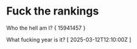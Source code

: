 # Fuck the rankings

Who the hell am I?
{ 15941457 }

What fucking year is it?
[ 2025-03-12T12:10:00Z ]
